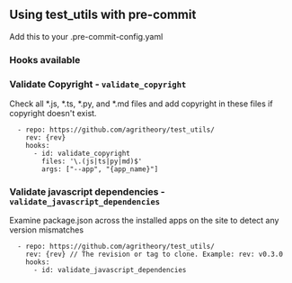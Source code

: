 ## Using test_utils with pre-commit

Add this to your .pre-commit-config.yaml

### Hooks available

### Validate Copyright - `validate_copyright` 

Check all *.js, *.ts, *.py, and *.md files and add copyright in these files if copyright doesn't exist.

```
  - repo: https://github.com/agritheory/test_utils/
    rev: {rev}
    hooks:
      - id: validate_copyright
        files: '\.(js|ts|py|md)$'
        args: ["--app", "{app_name}"]
```

### Validate javascript dependencies - `validate_javascript_dependencies` 

Examine package.json across the installed apps on the site to detect any version mismatches

```
  - repo: https://github.com/agritheory/test_utils/
    rev: {rev} // The revision or tag to clone. Example: rev: v0.3.0
    hooks:
      - id: validate_javascript_dependencies
```